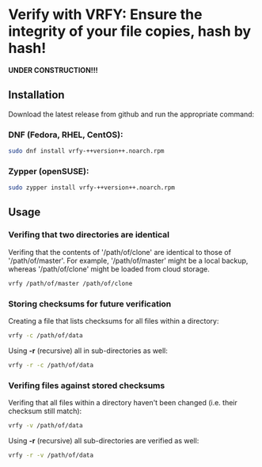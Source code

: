 ﻿# Verify with VRFY: Ensure the integrity of your file copies, hash by hash!

**UNDER CONSTRUCTION!!!** 


## Installation
Download the latest release from github and run the appropriate command:
### DNF (Fedora, RHEL, CentOS):
```bash
sudo dnf install vrfy-++version++.noarch.rpm
```
### Zypper (openSUSE):
```bash
sudo zypper install vrfy-++version++.noarch.rpm
```
 
## Usage
### Verifing that two directories are identical
Verifing that the contents of '/path/of/clone' are identical to those of '/path/of/master'. For example, '/path/of/master' might be a local backup, whereas '/path/of/clone' might be loaded from cloud storage. 
```bash
vrfy /path/of/master /path/of/clone
```
### Storing checksums for future verification
Creating a file that lists checksums for all files within a directory:
```bash
vrfy -c /path/of/data
```
Using **-r** (recursive) all in sub-directories as well:
```bash
vrfy -r -c /path/of/data
```
### Verifing files against stored checksums
Verifing that all files within a directory haven't been changed (i.e. their checksum still match):
```bash
vrfy -v /path/of/data
```
Using **-r** (recursive) all sub-directories are verified as well:
```bash
vrfy -r -v /path/of/data
```
